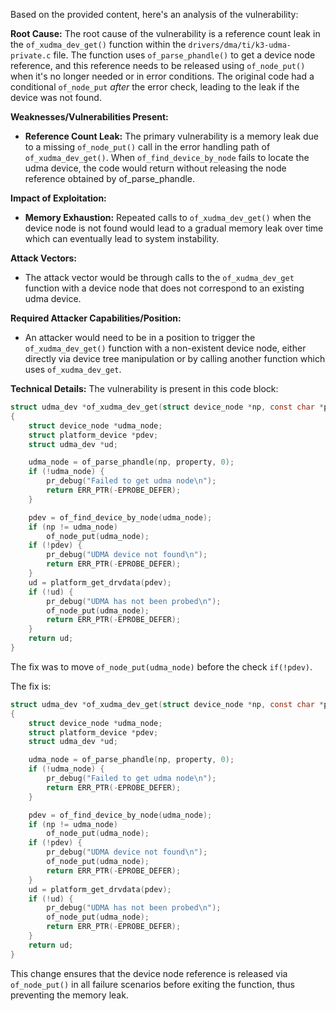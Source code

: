 Based on the provided content, here's an analysis of the vulnerability:

**Root Cause:**
The root cause of the vulnerability is a reference count leak in the `of_xudma_dev_get()` function within the `drivers/dma/ti/k3-udma-private.c` file. The function uses `of_parse_phandle()` to get a device node reference, and this reference needs to be released using `of_node_put()` when it's no longer needed or in error conditions.  The original code had a conditional `of_node_put` *after* the error check, leading to the leak if the device was not found.

**Weaknesses/Vulnerabilities Present:**
- **Reference Count Leak:** The primary vulnerability is a memory leak due to a missing `of_node_put()` call in the error handling path of `of_xudma_dev_get()`. When `of_find_device_by_node` fails to locate the udma device, the code would return without releasing the node reference obtained by of_parse_phandle.

**Impact of Exploitation:**
- **Memory Exhaustion:** Repeated calls to `of_xudma_dev_get()` when the device node is not found would lead to a gradual memory leak over time which can eventually lead to system instability.

**Attack Vectors:**
- The attack vector would be through calls to the `of_xudma_dev_get` function with a device node that does not correspond to an existing udma device.

**Required Attacker Capabilities/Position:**
- An attacker would need to be in a position to trigger the `of_xudma_dev_get()` function with a non-existent device node, either directly via device tree manipulation or by calling another function which uses `of_xudma_dev_get`.

**Technical Details:**
The vulnerability is present in this code block:
```c
struct udma_dev *of_xudma_dev_get(struct device_node *np, const char *property)
{
	struct device_node *udma_node;
	struct platform_device *pdev;
	struct udma_dev *ud;

	udma_node = of_parse_phandle(np, property, 0);
	if (!udma_node) {
		pr_debug("Failed to get udma node\n");
		return ERR_PTR(-EPROBE_DEFER);
	}

	pdev = of_find_device_by_node(udma_node);
    if (np != udma_node)
        of_node_put(udma_node);
	if (!pdev) {
		pr_debug("UDMA device not found\n");
		return ERR_PTR(-EPROBE_DEFER);
	}
	ud = platform_get_drvdata(pdev);
	if (!ud) {
		pr_debug("UDMA has not been probed\n");
		of_node_put(udma_node);
		return ERR_PTR(-EPROBE_DEFER);
	}
	return ud;
}

```
The fix was to move `of_node_put(udma_node)` before the check `if(!pdev)`.

The fix is:
```c
struct udma_dev *of_xudma_dev_get(struct device_node *np, const char *property)
{
	struct device_node *udma_node;
	struct platform_device *pdev;
	struct udma_dev *ud;

	udma_node = of_parse_phandle(np, property, 0);
	if (!udma_node) {
		pr_debug("Failed to get udma node\n");
		return ERR_PTR(-EPROBE_DEFER);
	}

	pdev = of_find_device_by_node(udma_node);
    if (np != udma_node)
        of_node_put(udma_node);
	if (!pdev) {
		pr_debug("UDMA device not found\n");
        of_node_put(udma_node);
		return ERR_PTR(-EPROBE_DEFER);
	}
	ud = platform_get_drvdata(pdev);
	if (!ud) {
		pr_debug("UDMA has not been probed\n");
		of_node_put(udma_node);
		return ERR_PTR(-EPROBE_DEFER);
	}
	return ud;
}
```
This change ensures that the device node reference is released via `of_node_put()` in all failure scenarios before exiting the function, thus preventing the memory leak.